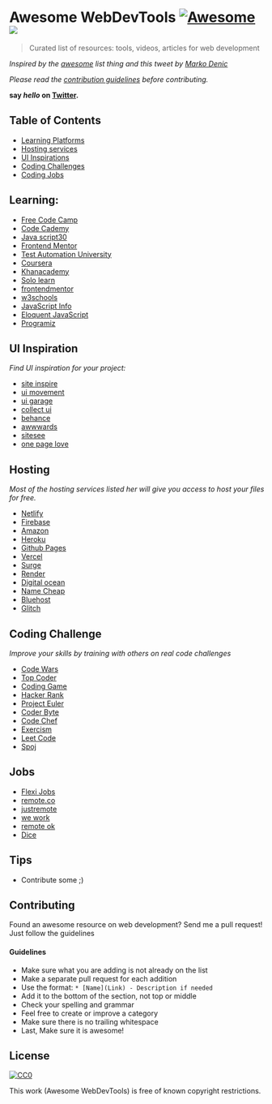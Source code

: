 # Awesome WebDevTools [![Awesome](https://awesome.re/badge-flat2.svg)](https://awesome.re) ![](https://img.shields.io/badge/ABBA-Approved-green)

> Curated list of resources:  tools, videos, articles for web development 

*Inspired by the [awesome](https://github.com/sindresorhus/awesome) list thing and this tweet by [Marko Denic](https://twitter.com/denicmarko/status/1277492413032992768)*

*Please read the [contribution guidelines](#guidelines) before contributing.*

**say *hello* on [Twitter](https://twitter.com/gr8nexx).**

## Table of Contents

- [Learning Platforms](#learning)
- [Hosting services](#hosting)
- [UI Inspirations](#UI&nbsp;Inspirations)
- [Coding Challenges](#Coding&nbsp;Challenge)
- [Coding Jobs](#Jobs)

## Learning:

* [Free Code Camp](http://freecodecamp.org)
* [Code Cademy](http://codecademy.com)
* [Java script30](http://javascript30.com)
* [Frontend Mentor](http://frontendmentor.io)
* [Test Automation University](http://testautomationu.applitools.com)
* [Coursera](http://coursera.org)
* [Khanacademy](http://khanacademy.org)
* [Solo learn](http://sololearn.com)
* [frontendmentor](http://frontendmentor.io)
* [w3schools](https://www.w3schools.com/)
* [JavaScript Info](JavaScript.info)
* [Eloquent JavaScript](https://eloquentjavascript.net/)
* [Programiz](https://www.programiz.com/)

## UI Inspiration

*Find UI inspiration for your project:*

* [site inspire](https://www.siteinspire.com)
* [ui movement](https://uimovement.com)
* [ui garage](https://uigarage.net/)
* [collect ui](http://collectui.com/)
* [behance](https://www.behance.net/)
* [awwwards](https://www.awwwards.com/)
* [sitesee](https://sitesee.co/)
* [one page love](https://onepagelove.com/)

## Hosting

*Most of the hosting services listed her will give you access to host your files for free.*

* [Netlify](https://www.netlify.com/)
* [Firebase](https://firebase.google.com/)
* [Amazon](https://aws.amazon.com/)
* [Heroku](https://www.heroku.com/)
* [Github Pages](https://pages.github.com/)
* [Vercel](https://vercel.com/)
* [Surge](https://surge.sh/)
* [Render](https://render.com/)
* [Digital ocean](https://www.digitalocean.com/)
* [Name Cheap](https://www.namecheap.com/)
* [Bluehost](https://www.bluehost.com/)
* [Glitch](https://glitch.com)

## Coding Challenge

*Improve your skills by training with others on real code challenges*

* [Code Wars](codewars.com)
* [Top Coder](http://topcoder.com)
* [Coding Game](http://codingame.com)
* [Hacker Rank](http://hackerrank.com)
* [Project Euler](http://projecteuler.net)
* [Coder Byte](http://coderbyte.com)
* [Code Chef](http://codechef.com)
* [Exercism](http://exercism.io)
* [Leet Code](http://leetcode.com)
* [Spoj](http://spoj.com)

## Jobs

* [Flexi Jobs](http://flexjobs.com/)
* [remote.co](https://remote.co/)
* [justremote](http://justremote.co)
* [we work](https://weworkremotely.com/)
* [remote ok](https://remoteok.io/)
* [Dice](https://www.dice.com)



## Tips
* Contribute some ;)


## Contributing
Found an awesome resource on web development? Send me a pull request! Just follow the guidelines

#### Guidelines

* Make sure what you are adding is not already on the list
* Make a separate pull request for each addition
* Use the format: `* [Name](Link) - Description if needed`
* Add it to the bottom of the section, not top or middle
* Check your spelling and grammar
* Feel free to create or improve a category
* Make sure there is no trailing whitespace
* Last, Make sure it is awesome!


## License

[![CC0](https://i.creativecommons.org/p/zero/1.0/88x31.png)](https://creativecommons.org/publicdomain/zero/1.0/)

This work (Awesome WebDevTools) is free of known copyright restrictions.
